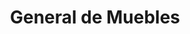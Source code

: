 ---
title: "General de Muebles"
url: /papantla-de-olarte/general-de-muebles-benito-juarez/
shop: Supermarkt
---